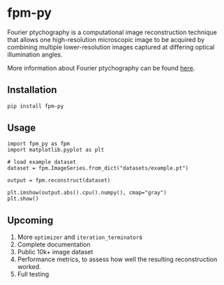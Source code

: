 # fpm-py

Fourier ptychography is a computational image reconstruction technique that allows one high-resolution microscopic image to be acquired by combining multiple lower-resolution images captured at differing optical illumination angles.

More information about Fourier ptychography can be found [here](https://en.wikipedia.org/wiki/Fourier_ptychography).

## Installation

```bash
pip install fpm-py
```

## Usage

```python3
import fpm_py as fpm
import matplotlib.pyplot as plt

# load example dataset
dataset = fpm.ImageSeries.from_dict("datasets/example.pt")

output = fpm.reconstruct(dataset)

plt.imshow(output.abs().cpu().numpy(), cmap="gray")
plt.show()
```

## Upcoming

1. More `optimizer` and `iteration_terminator`s
2. Complete documentation
3. Public 10k+ image dataset
4. Performance metrics, to assess how well the resulting reconstruction worked.
5. Full testing
